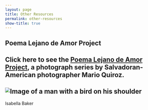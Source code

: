 ```yaml
---
layout: page
title: Other Resources
permalink: other-resources
show-title: true
---
```

Poema Lejano de Amor Project
---
Click here to see the [Poema Lejano de Amor Project](http://marioquiroz.com/poema-lejano-de-amor-project.html), a photograph series by Salvadoran-American photographer Mario Quiroz.
---
![Image of a man with a bird on his shoulder](http://marioquiroz.com/images/(01)%201106-pro-ebo-0115880x587.jpg?crc=3790084271)
---

Isabella Baker
